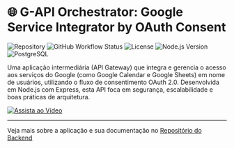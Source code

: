 # 🌐 G-API Orchestrator: Google Service Integrator by OAuth Consent

![Repository](https://img.shields.io/badge/Repository-Frontend-red)
![GitHub Workflow Status](https://img.shields.io/badge/status-in%20development-blue)
![License](https://img.shields.io/badge/license-MIT-green)
![Node.js Version](https://img.shields.io/badge/node->%3D22.15.1-green.svg)
![PostgreSQL](https://img.shields.io/badge/database-PostgreSQL-blue.svg)

Uma aplicação intermediária (API Gateway) que integra e gerencia o acesso aos serviços do Google (como Google Calendar e Google Sheets) em nome de usuários, utilizando o fluxo de consentimento OAuth 2.0. Desenvolvida em Node.js com Express, esta API foca em segurança, escalabilidade e boas práticas de arquitetura.


[![Assista ao Vídeo](https://img.youtube.com/vi/5vDMU-wSDUo/0.jpg)](https://www.youtube.com/watch?v=5vDMU-wSDUo)

---


Veja mais sobre a aplicação e sua documentação no [Repositório do Backend](https://github.com/florindorian/DISC-SEGINFO-final-back)